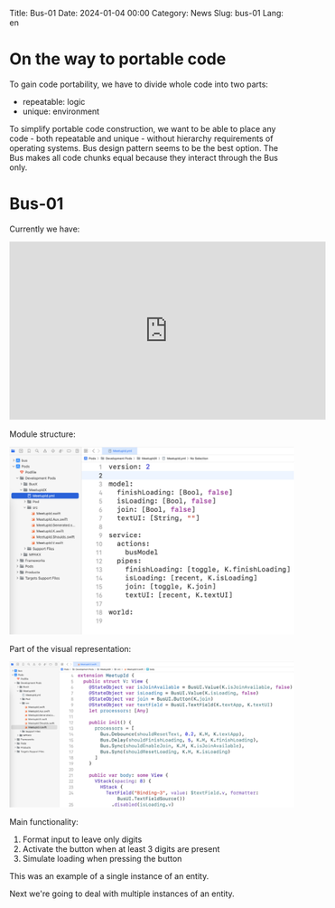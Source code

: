 Title: Bus-01
Date: 2024-01-04 00:00
Category: News
Slug: bus-01
Lang: en

# On the way to portable code

To gain code portability, we have to divide whole code into two parts:

* repeatable: logic
* unique: environment

To simplify portable code construction, we want to be able to place any code -
both repeatable and unique - without hierarchy requirements of operating
systems. Bus design pattern seems to be the best option. The Bus makes all
code chunks equal because they interact through the Bus only.

# Bus-01

Currently we have:

<iframe width="560" height="315" src="https://www.youtube.com/embed/XAlIlG9tVL4?si=5HYRDkNuYE0zeoyo" title="YouTube video player" frameborder="0" allow="accelerometer; autoplay; clipboard-write; encrypted-media; gyroscope; picture-in-picture; web-share" allowfullscreen></iframe>

Module structure:

![Module's YML][yml]

<yml>

Part of the visual representation:

![Visual representation][v]

Main functionality:

1. Format input to leave only digits
1. Activate the button when at least 3 digits are present
1. Simulate loading when pressing the button

This was an example of a single instance of an entity.

Next we're going to deal with multiple instances of an entity.

[yml]: ../../images/2024_bus-01_yml.jpg
[v]: ../../images/2024_bus-01_v.jpg
